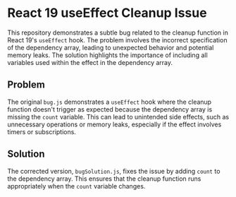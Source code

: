 # React 19 useEffect Cleanup Issue

This repository demonstrates a subtle bug related to the cleanup function in React 19's `useEffect` hook.  The problem involves the incorrect specification of the dependency array, leading to unexpected behavior and potential memory leaks.  The solution highlights the importance of including all variables used within the effect in the dependency array.

## Problem

The original `bug.js` demonstrates a `useEffect` hook where the cleanup function doesn't trigger as expected because the dependency array is missing the `count` variable.  This can lead to unintended side effects, such as unnecessary operations or memory leaks, especially if the effect involves timers or subscriptions. 

## Solution

The corrected version, `bugSolution.js`, fixes the issue by adding `count` to the dependency array. This ensures that the cleanup function runs appropriately when the `count` variable changes.